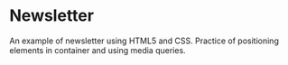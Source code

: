 # Newsletter

An example of newsletter using HTML5 and CSS. Practice of positioning elements in container and using media queries.
